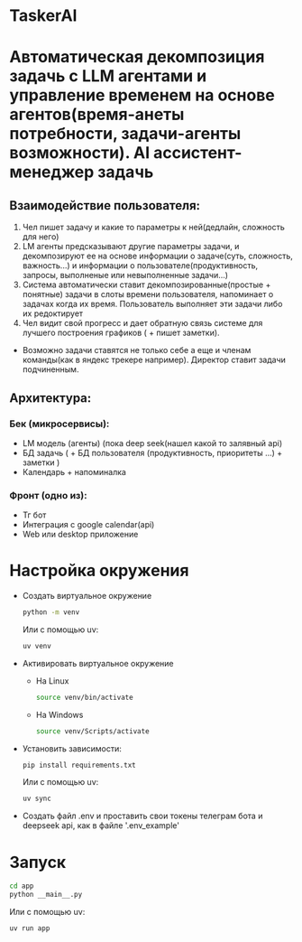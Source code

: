 # TaskerAI
# Автоматическая декомпозиция задачь с LLM агентами и управление временем на основе агентов(время-анеты потребности, задачи-агенты возможности). AI ассистент-менеджер задачь
## Взаимодействие пользователя:
1. Чел пишет задачу и какие то параметры к ней(дедлайн, сложность для него) 
2. LM агенты предсказывают другие параметры задачи, и декомпозируют ее на основе информации о задаче(суть, сложность, важность...)  и информации о пользователе(продуктивность, запросы, выполненые или невыполненные задачи...)  
3. Система автоматически ставит декомпозированные(простые + понятные) задачи в слоты времени пользователя, напоминает о задачах когда их время. Пользователь выполняет эти задачи либо их редоктирует
4. Чел видит свой прогресс и дает обратную связь системе для лучшего построения графиков ( + пишет заметки).

- Возможно задачи ставятся не только себе а еще и членам команды(как в яндекс трекере например). Директор ставит задачи подчиненным.

## Архитектура:
### Бек (микросервисы):
-  LM модель (агенты) (пока deep seek(нашел какой то залявный api)
-  БД задачь ( + БД пользователя (продуктивность, приоритеты ...) + заметки )
-  Календарь + напоминалка
### Фронт (одно из):
- Тг бот
- Интеграция с google calendar(api)
- Web или desktop приложение

# Настройка окружения

- Создать виртуальное окружение
  ```bash
  python -m venv
  ```
  Или с помощью uv:
  ```bash
  uv venv
  ```
- Активировать виртуальное окружение
  + На Linux
    ```bash
    source venv/bin/activate
    ```
  + На Windows
    ```bash
    source venv/Scripts/activate
    ```
- Установить зависимости:
  ```bash
  pip install requirements.txt
  ```
  Или с помощью uv:
  ```bash
  uv sync
  ```
  
- Создать файл .env и проставить свои токены телеграм бота и deepseek api, как в файле '.env_example'

# Запуск

  ```bash
  cd app
  python __main__.py
  ```
  Или с помощью uv:
  ```bash
  uv run app
  ```
